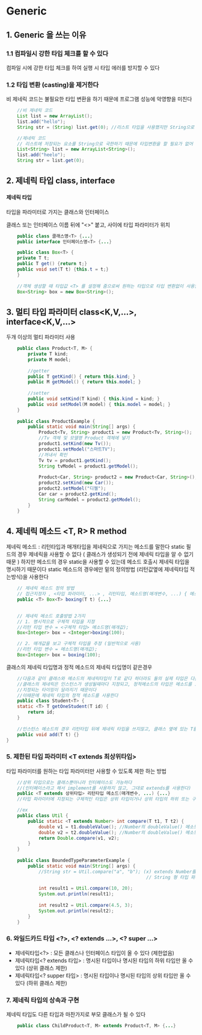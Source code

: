 # Generic

## 1. Generic 을 쓰는 이유

### 1.1 컴파일시 강한 타입 체크를 할 수 있다
컴파일 시에 강한 타입 체크를 하여 실행 시 타입 에러를 방지할 수 있다

### 1.2 타입 변환 (casting)을 제거한다
비 제네릭 코드는 불필요한 타입 변환을 하기 때문에 프로그램 성능에 악영향을 미친다

```java
    //비 제네릭 코드
    List list = new ArrayList();
    list.add("hello");
    String str = (String) list.get(0); //리스트 타입을 사용했지만 String으로 타입 변환을 해야한다

    //제네릭 코드
    // 리스트에 저장되는 요소를 String으로 국한하기 때문에 타입변환을 할 필요가 없어 프로그램이 향상된다
    List<String> list = new ArrayList<String>();
    list.add("heelo");
    String str = list.get(0);
```

## 2. 제네릭 타입 class<T>, interface<T>

#### 제네릭 타입
타입을 파라미터로 가지는 클래스와 인터페이스 

클래스 또는 인터페이스 이름 뒤에 "<>" 붙고, 사이에 타입 파라미터가 위치

```java
    public class 클래스명<T> {...}
    public interface 인터페이스명<T> {...}
```

```java
    public class Box<T> {
    private T t;
    public T get() {return t;}
    public void set(T t) {this.t = t;}
    }
    
    //객체 생성할 때 타입값 <T> 를 설정해 줌으로써 원하는 타입으로 타입 변환없이 사용할 수 있도록 해준다
    Box<String> box = new Box<String>();
```

## 3. 멀티 타입 파라미터 class<K,V,...>, interface<K,V,...>
두개 이상의 멀티 파라미터 사용

```java
    public class Product<T, M> {
        private T kind;
        private M model;
    
        //getter
        public T getKind() { return this.kind; }
        public M getModel() { return this.model; }
    
        //setter
        public void setKind(T kind) { this.kind = kind; }
        public void setModel(M model) { this.model = model; }
    }
    
    public class ProductExample {
        public static void main(String[] args) {
            Product<Tv, String> product1 = new Product<Tv, String>();
            //Tv 객체 및 모델명 Product 객체에 넣기
            product1.setKind(new Tv());
            product1.setModel("스마트TV");
            //꺼내서 확인
            Tv tv = product1.getKind();
            String tvModel = product1.getModel();
            
            Product<Car, String> product2 = new Product<Car, String>();
            product2.setKind(new Car());
            product2.setModel("디젤");
            Car car = product2.getKind();
            String carModel = product2.getModel();
        }
    }
```

## 4. 제네릭 메소드 <T, R> R method<T t>
제네릭 메소드 : 리턴타입과 매개타입을 제네릭으로 가지는 메소드를 말한다
static 필드의 경우 제네릭을 사용할 수 없다 ( 클래스가 생성되기 전에 제네릭 타입을 알 수 없기 때문 )
하지만 메소드의 경우 static을 사용할 수 있는데 메소드 호출시 제네릭 타입을 명시하기 때문이다
static 메소드의 경우에만 밑의 정의방법 (리턴값옆에 제네릭타입 적는방식)을 사용한다

```java
    // 제네릭 메소드 정의 방법
    // 접근지정자 , <타입 파라미터, ...> , 리턴타입, 메소드명(매개변수, ...) { 메소드 내용 }
    public <T> Box<T> boxing(T t) {...}

    
    // 제네릭 메소드 호출방법 2가지
    // 1. 명시적으로 구체적 타입을 지정
    //리턴 타입 변수 = <구체적 타입> 메소드명(매개값);
    Box<Integer> box = <Integer>boxing(100);

    // 2. 매개값을 보고 구체적 타입을 추정 (일반적으로 사용)
    //리턴 타입 변수 = 메소드명(매개값);
    Box<Integer> box = boxing(100);
```

클래스의 제네릭 타입명과 정적 메소드의 제네릭 타입명이 같은경우
```java
    //다음과 같이 클래스와 메소드의 제네릭타입이 T로 같다 하더라도 둘의 실제 타입은 다를 수 있다.
    //클래스의 제네릭은 인스턴스가 생성될때마다 지정되고, 정적메소드의 타입은 메소드를 호출할때마다 달라지기 때문에
    //지정되는 타이밍이 달라지기 때문이다    
    //이때문에 제네릭 타입의 정적 메소드를 사용한다
    public class Student<T> {
    static <T> T getOneStudent(T id) {
        return id;
    }
    
    //인스턴스 메소드의 경우 리턴타입 뒤에 제네릭 타입을 쓰지않고, 클래스 옆에 있는 T를 가져와 사용한다
    public void add(T t) {}
}
```

### 5. 제한된 타입 파라미터 <T extends 최상위타입>
타입 파라미터를 원하는 타입 파라미터만 사용할 수 있도록 제한 하는 방법
```java
    //상위 타입으로는 클래스뿐아니라 인터페이스도 가능하다 
    //(인터페이스라고 해서 implement를 사용하지 않고, 그대로 extends를 사용한다)
    public <T extends 상위타입> 리턴타입 메소드(매개변수, ...) {...}
    //타입 파라미터에 지정되는 구체적인 타입은 상위 타입이거나 상위 타입의 하위 또는 구현 클래스만 사용 가능하다   

    //ex
    public class Util {
        public static <T extends Number> int compare(T t1, T t2) {
            double v1 = t1.doubleValue(); //Number의 doubleValue() 메소드 사용
            double v2 = t2.doubleValue(); //Number의 doubleValue() 메소드 사용
            return Double.compare(v1, v2);
        }
    }
    
    public class BoundedTypeParameterExample {
        public static void main(String[] args) {
            //String str = Util.compare("a", "b"); (x) extends Number를 통해 타입 파라미터를 제한했기 때문에
                                                    // String 형 타입 파라미터를 사용할 수 없다
            
            int result1 = Util.compare(10, 20);
            System.out.println(result1);
            
            int result2 = Util.compare(4.5, 3);
            System.out.println(result2);
        }
    }
```

### 6. 와일드카드 타입 <?>, <? extends ...>, <? super ...>
- 제네릭타입<?> : 모든 클래스나 인터페이스 타입이 올 수 있다 (제한없음)
- 제네릭타입<? extends 타입> : 명시된 타입이나 명시된 타입의 하위 타입만 올 수 있다 (상위 클래스 제한)
- 제네릭타입<? supper 타입> : 명시된 타입이나 명시된 타입의 상위 타입만 올 수 있다 (하위 클래스 제한)

### 7. 제네릭 타입의 상속과 구현
제네릭 타입도 다른 타입과 마찬가지로 부모 클래스가 될 수 있다
```java
    public class ChildProduct<T, M> extends Product<T, M> {...}
```